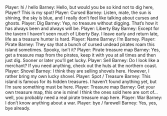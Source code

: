Player: hi / hello
Barney: Hello, but would you be so kind not to dig here, Player? This is my spot!
Player: Cursed
Barney: Listen, mate, the sun is shining, the sky is blue, and I really don’t feel like talking about curses and ghosts.
Player: Dig
Barney: Yep, no treasure without digging. That’s how it has always been and always will be.
Player: Liberty Bay
Barney: Except for the tavern I haven’t seen much of Liberty Bay. I leave early and return late, life as a treasure hunter is hard.
Player: Name
Barney: I’m Barney.
Player: Pirate
Barney: They say that a bunch of cursed undead pirates roam this island sometimes. Spooky, isn’t it?
Player: Pirate treasure map
Barney: Yes, get a treasure map from the pirates, keep it with you at all times and then just dig. Sooner or later you’ll get lucky.
Player: Sell
Barney: Do I look like a merchant? If you need anything, check out the huts at the northern coast.
Player: Shovel
Barney: I think they are selling shovels here. However, I rather bring my own lucky shovel.
Player: Spot / Treasure
Barney: This island is famous for its hidden treasures. I haven’t found anything yet, but I’m sure something must be here.
Player: Treasure map
Barney: Get your own treasure map, this one is mine! I think the ones sold here are sort of… well, you probably need a real pirate treasure map here.
Player: War
Barney: I don’t know anything about a war.
Player: bye / farewell
Barney: Yes, yes, bye already.